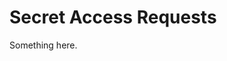 [title]: # (Secret Access Requests)
[tags]: # (XXX)
[priority]: # (3000)
# Secret Access Requests
Something here.
